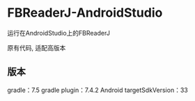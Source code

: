 # FBReaderJ-AndroidStudio
运行在AndroidStudio上的FBReaderJ

原有代码, 适配高版本
## 版本
gradle：7.5
gradle plugin：7.4.2
Android targetSdkVersion：33
